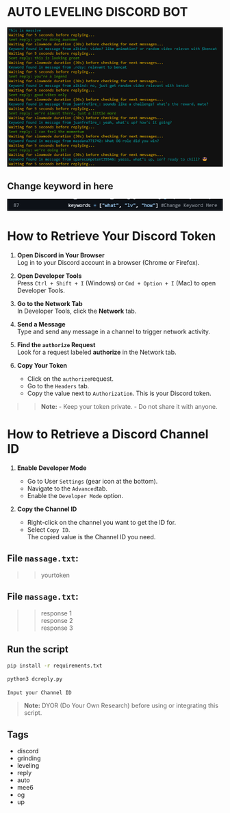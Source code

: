 # AUTO LEVELING DISCORD BOT
![Auto Reply Screenshot](https://github.com/ichinur/dc-auto-reply/blob/main/ss.png)

## Change keyword in here
![Keyword Image](https://github.com/ichinur/dc-auto-reply/blob/main/keyword.png)

# How to Retrieve Your Discord Token

1. **Open Discord in Your Browser**  
   Log in to your Discord account in a browser (Chrome or Firefox).

2. **Open Developer Tools**  
   Press `Ctrl + Shift + I` (Windows) or `Cmd + Option + I` (Mac) to open Developer Tools.

3. **Go to the Network Tab**  
   In Developer Tools, click the **Network** tab.

4. **Send a Message**  
   Type and send any message in a channel to trigger network activity.

5. **Find the `authorize` Request**  
   Look for a request labeled **authorize** in the Network tab.

6. **Copy Your Token**  
   - Click on the `authorize`request.
   - Go to the `Headers` tab.
   - Copy the value next to `Authorization`. This is your Discord token.

>> **Note:**   - Keep your token private.  - Do not share it with anyone.


# How to Retrieve a Discord Channel ID

1. **Enable Developer Mode**  
   - Go to User `Settings` (gear icon at the bottom).  
   - Navigate to the `Advanced`tab.  
   - Enable the `Developer Mode` option.

2. **Copy the Channel ID**  
   - Right-click on the channel you want to get the ID for.  
   - Select `Copy ID`.  
   The copied value is the Channel ID you need.

## File `massage.txt`:
>>  yourtoken

## File `massage.txt`:
>>  response 1  
>>  response 2  
>>  response 3  

## Run the script
```bash
pip install -r requirements.txt
```
```bash
python3 dcreply.py
```
`Input your Channel ID`

> **Note:** DYOR (Do Your Own Research) before using or integrating this script.

## Tags
- discord
- grinding
- leveling
- reply
- auto
- mee6
- og
- up
